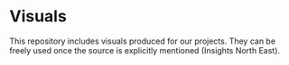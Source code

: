 # Visuals

This repository includes visuals produced for our projects. They can be freely used once the source is explicitly mentioned (Insights North East).
